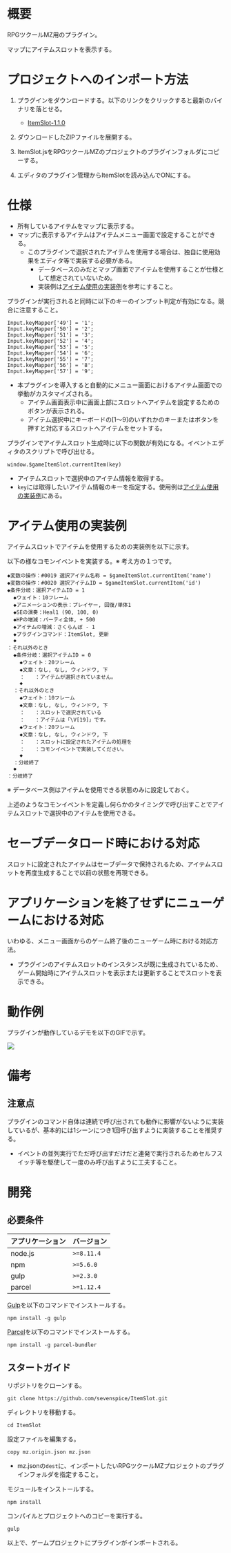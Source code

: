 # 概要

RPGツクールMZ用のプラグイン。

マップにアイテムスロットを表示する。

# プロジェクトへのインポート方法

1. プラグインをダウンロードする。以下のリンクをクリックすると最新のバイナリを落とせる。
    * [ItemSlot-1.1.0](https://github-storage.redspice.me/rpgmaker-mz/itemslot/ItemSlot-1.1.0.zip)

3. ダウンロードしたZIPファイルを展開する。

2. ItemSlot.jsをRPGツクールMZのプロジェクトのプラグインフォルダにコピーする。

3. エディタのプラグイン管理からItemSlotを読み込んでONにする。

# 仕様

* 所有しているアイテムをマップに表示する。
* マップに表示するアイテムはアイテムメニュー画面で設定することができる。
    * このプラグインで選択されたアイテムを使用する場合は、独自に使用効果をエディタ等で実装する必要がある。
        * データベースのみだとマップ画面でアイテムを使用することが仕様として想定されていないため。
        * 実装例は[アイテム使用の実装例](#アイテム使用の実装例)を参考にすること。

プラグインが実行されると同時に以下のキーのインプット判定が有効になる。競合に注意すること。
```
Input.keyMapper['49'] = '1';
Input.keyMapper['50'] = '2';
Input.keyMapper['51'] = '3';
Input.keyMapper['52'] = '4';
Input.keyMapper['53'] = '5';
Input.keyMapper['54'] = '6';
Input.keyMapper['55'] = '7';
Input.keyMapper['56'] = '8';
Input.keyMapper['57'] = '9';
```

* 本プラグインを導入すると自動的にメニュー画面におけるアイテム画面での挙動がカスタマイズされる。
    * アイテム画面表示中に画面上部にスロットへアイテムを設定するためのボタンが表示される。
    * アイテム選択中にキーボードの[1～9]のいずれかのキーまたはボタンを押すと対応するスロットへアイテムをセットする。

プラグインでアイテムスロット生成時に以下の関数が有効になる。イベントエディタのスクリプトで呼び出せる。
```
window.$gameItemSlot.currentItem(key)
```
* アイテムスロットで選択中のアイテム情報を取得する。
* `key`には取得したいアイテム情報のキーを指定する。使用例は[アイテム使用の実装例](#アイテム使用の実装例)にある。


# アイテム使用の実装例

アイテムスロットでアイテムを使用するための実装例を以下に示す。

以下の様なコモンイベントを実装する。※ 考え方の１つです。
```
◆変数の操作：#0019 選択アイテム名称 = $gameItemSlot.currentItem('name')
◆変数の操作：#0020 選択アイテムID = $gameItemSlot.currentItem('id')
◆条件分岐：選択アイテムID = 1
  ◆ウェイト：10フレーム
  ◆アニメーションの表示：プレイヤー, 回復/単体1
  ◆SEの演奏：Heal1 (90, 100, 0)
  ◆HPの増減：パーティ全体, + 500
  ◆アイテムの増減：さくらんぼ - 1
  ◆プラグインコマンド：ItemSlot, 更新
  ◆
：それ以外のとき
  ◆条件分岐：選択アイテムID = 0
    ◆ウェイト：20フレーム
    ◆文章：なし, なし, ウィンドウ, 下
    ：　　：アイテムが選択されていません。
    ◆
  ：それ以外のとき
    ◆ウェイト：10フレーム
    ◆文章：なし, なし, ウィンドウ, 下
    ：　　：スロットで選択されている
    ：　　：アイテムは「\V[19]」です。
    ◆ウェイト：20フレーム
    ◆文章：なし, なし, ウィンドウ, 下
    ：　　：スロットに設定されたアイテムの処理を
    ：　　：コモンイベントで実装してください。
    ◆
  ：分岐終了
  ◆
：分岐終了
```
※ データベース側はアイテムを使用できる状態のみに設定しておく。

上述のようなコモンイベントを定義し何らかのタイミングで呼び出すことでアイテムスロットで選択中のアイテムを使用できる。

# セーブデータロード時における対応

スロットに設定されたアイテムはセーブデータで保持されるため、アイテムスロットを再度生成することで以前の状態を再現できる。

# アプリケーションを終了せずにニューゲームにおける対応

いわゆる、メニュー画面からのゲーム終了後のニューゲーム時における対応方法。
* プラグインのアイテムスロットのインスタンスが既に生成されているため、ゲーム開始時にアイテムスロットを表示または更新することでスロットを表示できる。

# 動作例

プラグインが動作しているデモを以下のGIFで示す。

<img src="https://github-storage.redspice.me/rpgmaker-mz/itemslot/itemslot.gif?raw=true">

# 備考

## 注意点

プラグインのコマンド自体は連続で呼び出されても動作に影響がないように実装しているが、基本的には1シーンにつき1回呼び出すように実装することを推奨する。
* イベントの並列実行でただ呼び出すだけだと連発で実行されるためセルフスイッチ等を駆使して一度のみ呼び出すように工夫すること。


# 開発

## 必要条件

| アプリケーション | バージョン               |
| :--------------- | :----------------------- |
| node.js          | `>=8.11.4`               |
| npm              | `>=5.6.0`                |
| gulp             | `>=2.3.0`                |
| parcel           | `>=1.12.4`               |

[Gulp](https://gulpjs.com/)を以下のコマンドでインストールする。
```
npm install -g gulp
```

[Parcel](https://ja.parceljs.org/)を以下のコマンドでインストールする。
```
npm install -g parcel-bundler
```


## スタートガイド

リポジトリをクローンする。
```
git clone https://github.com/sevenspice/ItemSlot.git
```

ディレクトリを移動する。
```
cd ItemSlot
```

設定ファイルを編集する。
```
copy mz.origin.json mz.json
```
* mz.jsonの`dest`に、インポートしたいRPGツクールMZプロジェクトのプラグインフォルダを指定すること。

モジュールをインストールする。
```
npm install
```

コンパイルとプロジェクトへのコピーを実行する。
```
gulp
```

以上で、ゲームプロジェクトにプラグインがインポートされる。

